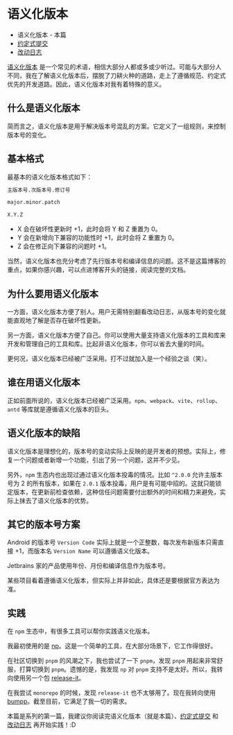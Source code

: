 # 语义化版本

- 语义化版本 - 本篇
- [约定式提交](./conventional-commits.md)
- [改动日志](./changelog.md)

[语义化版本](https://semver.org/lang/zh-CN/) 是一个常见的术语，相信大部分人都或多或少听过。可能与大部分人不同，我在了解语义化版本后，摆脱了刀耕火种的道路，走上了遵循规范、约定式优先的开发道路。因此，语义化版本对我有着特殊的意义。

## 什么是语义化版本

简而言之，语义化版本是用于解决版本号混乱的方案。它定义了一组规则，来控制版本号的变化。

## 基本格式

最基本的语义化版本格式如下：

```txt
主版本号.次版本号.修订号

major.minor.patch

X.Y.Z
```

- X 会在破坏性更新时 +1，此时会将 Y 和 Z 重置为 0。
- Y 会在新增向下兼容的功能性时 +1，此时会将 Z 重置为 0。
- Z 会在修正向下兼容的问题时 +1。

当然，语义化版本也充分考虑了先行版本号和编译信息的问题。这不是这篇博客的重点，如果你感兴趣，可以点进博客开头的链接，阅读完整的文档。

## 为什么要用语义化版本

一方面，语义化版本方便了别人。用户无需特别翻看改动日志，从版本号的变化就能直观地了解是否存在破坏性更新。

另一方面，语义化版本方便了自己。你可以使用大量支持语义化版本的工具和库来开发和管理自己的工具和库。比起非语义化版本，你可以省去大量的时间。

更何况，语义化版本已经被广泛采用。打不过就加入是一个经验之谈（笑）。

## 谁在用语义化版本

正如前面所说的，语义化版本已经被广泛采用。`npm`、`webpack`、`vite`、`rollup`、`antd` 等库就是遵循语义化版本的巨头。

## 语义化版本的缺陷

语义化版本是理想化的，版本号的变动实际上反映的是开发者的预想。实际上，修复一个问题或者新增一个功能，引出了另一个问题，这并不少见。

另外，`npm` 生态内也出现过通过语义化版本投毒的情况。比如 `^2.0.0` 允许主版本号为 2 的所有版本，如果在 `2.0.1` 版本投毒，用户是有可能中招的。这就只能锁定版本，在更新前检查依赖，这种信任问题需要付出额外的时间和精力来避免，实际上抹去了语义化版本的优势。

## 其它的版本号方案

Android 的版本号 `Version Code` 实际上就是一个正整数，每次发布新版本只需直接 +1，而版本名 `Version Name` 可以遵循语义化版本。

Jetbrains 家的产品使用年份、月份和编译信息作为版本号。

某些项目看着遵循语义化版本，但实际上并非如此，具体还是要根据官方表达为准。

## 实践

在 `npm` 生态中，有很多工具可以帮你实践语义化版本。

我最初使用的是 [np](https://github.com/sindresorhus/np)。这是一个简单的工具，在大部分场景下，它工作得很好。

在社区切换到 `pnpm` 的风潮之下，我也尝试了一下 `pnpm`，发现 `pnpm` 用起来非常舒服，打算切换到 `pnpm`。遗憾的是，我发现 `np` 对 `pnpm` 支持不是太好。所以，我转向使用另一个包 [release-it](https://github.com/release-it/release-it)。

在我尝试 `monorepo` 的时候，发现 `release-it` 也不太够用了。现在我转向使用 [bumpp](https://github.com/antfu/bumpp)。截至目前，它满足了我一切的需求。

本篇是系列的第一篇，我建议你阅读完语义化版本（就是本篇）、[约定式提交](./conventional-commits.md) 和 [改动日志](./changelog.md) 再开始实践！:D
